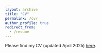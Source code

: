 ```yaml
---
layout: archive
title: "CV"
permalink: /cv/
author_profile: true
redirect_from:
  - /resume
---
```



Please find my CV (updated April 2025) [here]([https://www.dropbox.com/scl/fi/rvwskrxs7vgfimcg4bgj5/Ijaz_CV_Sep2023.pdf?rlkey=ggxhyfxd42z6txfvkmnv3bidt&dl=0](https://www.dropbox.com/scl/fi/7c3ylkfr2935ugggky3qt/ijaz_CV_April2025.pdf?rlkey=jqt5e7j9oz02d1rbot8xphyrn&st=g3b74ci5&dl=0)). 

